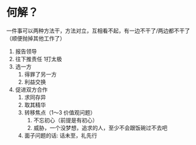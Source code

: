 # 何解？
一件事可以两种方法干，方法对立，互相看不起，有一边不干了/两边都不干了（顺便抛掉其他工作了）

1. 报告领导
2. 往下推责任
	1打太极
3. 选一方
	1. 得罪了另一方
	2. 利益交换
4. 促进双方合作
	1. 求同存异
	2. 取其精华
	3. 转移焦点（1～3 价值观问题）
		1. 不忘初心（前提是有初心）
		2. 威胁，一个没梦想，追求的人，至少不会跟饭碗过不去吧
	4. 面子问题的话: 话未至，礼先行